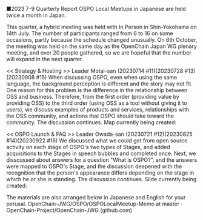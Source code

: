 ■2023 7-9 Quarterly Report
OSPO Local Meetups in Japanese are held twice a month in Japan.

This quarter, a hybrid meeting was held with In Person in Shin-Yokohama on 14th July. The number of participants ranged from 6 to 16 on some occasions, partly because the schedule changed unusually. On 6th October, the meeting was held on the same day as the OpenChain Japan WG plenary meeting, and over 20 people gathered, so we are hopeful that the number will expand in the next quarter.

<< Strategy & Hosting >> Leader Motai-san
(20230714 #11)(20230728 #13)(20230908 #15)
When discussing OSPO, even when using the same language, the background perception is different and the story may not fit. One reason for this problem is the difference in the relationship between OSS and business. Therefore, from the first order (providing value by providing OSS) to the third order (using OSS as a tool without giving it to users), we discuss examples of products and services, relationships with the OSS community, and actions that OSPO should take toward the community. The discussion continues.
Map currently being created:


<< OSPO Launch & FAQ >> Leader Owada-san
(20230721 #12)(20230825 #14)(20230922 #16)
 We discussed what we could get from open source activity on each stage of OSPO's two types of Stages, and added acquisitions to the Stages in speech bubbles and completed once. Next, we disscussed about answers for a question "What is OSPO?", and the answers were mapped to OSPO's Stage, and the discussion deepened with the recognition that the person's appearance differs depending on the stage in which he or she is standing. The discussion continues.
Slide currently being created:


The materials are also arranged below in Japanese and English for your perusal.
OpenChain-JWG/OSPO/OSPOLocalMeetup-Memo at master · OpenChain-Project/OpenChain-JWG (github.com)
